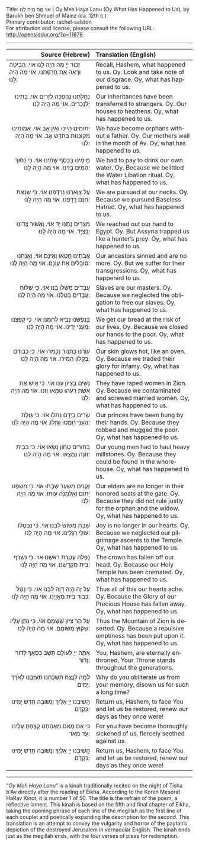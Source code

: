 <html>
<head></head>
<body>
Title: אוֹי מֶה הָיָה לָנוּ | Oy Meh Haya Lanu (Oy What Has Happened to Us), by Barukh ben Shmuel of Mainz (ca. 12th c.)<br />
Primary contributor: rachel-salston<br />
For attribution and license, please consult the following URL: <a href="http://opensiddur.org/?p=11878">http://opensiddur.org/?p=11878</a>
<p />
<hr />

<table style="margin-left: auto;margin-right: auto;" class="draggable">
<thead><tr><th id="x" style="text-align: right;">Source (Hebrew)</th><th style="text-align: left;">Translation (English)</th></tr></thead>
<tbody>
<tr><td style="vertical-align:top;">
<div class="liturgy" lang="he">
זְכוֹר יְיָ מֶה הָיָה לָנוּ אוֹי. 
הַבִּיטָה וּרְאֵה אֶת חֶרְפָּתֵנוּ. 
אוֹי מֶה הָיָה לָנוּ: 
 </span></div>
</td>
 
<td style="vertical-align:top;" width="53%">
<div class="english" lang="en">
Recall, Hashem, what happened to us. Oy. 
Look and take note of our disgrace. 
Oy, what has happened to us. 
</div>
</td></tr>


<tr><td style="vertical-align: top;" width="46%">
<div class="liturgy" lang="he" style="text-align: right;">
נַחֲלָתֵנוּ נֶהֶפְכָה לְזָרִים אוֹי. 
בָּתֵּינוּ לְנָכְרִים. 
אוֹי מֶה הָיָה לָנוּ: 
 </span></div>
</td>
 
<td style="vertical-align:top;" width="53%">
<div class="english" lang="en">
Our inheritances have been transferred to strangers. Oy. 
Our houses to heathens. 
Oy, what has happened to us. 
</div>
</td></tr>


<tr><td style="vertical-align: top;" width="46%">
<div class="liturgy" lang="he" style="text-align: right;">
יְתוֹמִים הָיִינוּ וְאֵין אָב אוֹי. 
אִמּוֹתֵינוּ מְקוֹנְנוֹת בְּחֹדֶשׁ אָב. 
אוֹי מֶה הָיָה לָנוּ: 
 </span></div>
</td>
 
<td style="vertical-align:top;" width="53%">
<div class="english" lang="en">
We have become orphans without a father. Oy. 
Our mothers wail in the month of Av. 
Oy, what has happened to us. 
</div>
</td></tr>


<tr><td style="vertical-align: top;" width="46%">
<div class="liturgy" lang="he" style="text-align: right;">
מֵימֵינוּ בְּכֶסֶף שָׁתִינוּ אוֹי. 
כִּי נִסּוּךְ הַמַּיִם בָּזִינוּ. 
אוֹי מֶה הָיָה לָנוּ: 
 </span></div>
</td>
 
<td style="vertical-align:top;" width="53%">
<div class="english" lang="en">
We had to pay to drink our own water. Oy. 
Because we belittled the Water Libation ritual. 
Oy, what has happened to us. 
</div>
</td></tr>


<tr><td style="vertical-align: top;" width="46%">
<div class="liturgy" lang="he" style="text-align: right;">
עַל צַוָּארֵנוּ נִרְדָּפְנוּ אוֹי. 
כִּי שִׂנְאַת חִנָּם רָדָפְנוּ. 
אוֹי מֶה הָיָה לָנוּ: 
 </span></div>
</td>
 
<td style="vertical-align:top;" width="53%">
<div class="english" lang="en">
We are pursued at our necks. Oy. 
Because we pursued Baseless Hatred. 
Oy, what has happened to us.
</div>
</td></tr>


<tr><td style="vertical-align: top;" width="46%">
<div class="liturgy" lang="he" style="text-align: right;">
מִצְרַיִם נָתַנּוּ יָד אוֹי. 
וְאַשּׁוּר צָדוּנוּ כְּצַיָּד. 
אוֹי מֶה הָיָה לָנוּ: 
 </span></div>
</td>
 
<td style="vertical-align:top;" width="53%">
<div class="english" lang="en">
We reached out our hand to Egypt. Oy. 
But Assyria trapped us like a hunter’s prey. 
Oy, what has happened to us. 
</div>
</td></tr>


<tr><td style="vertical-align: top;" width="46%">
<div class="liturgy" lang="he" style="text-align: right;">
אֲבֹתֵינוּ חָטְאוּ וְאֵינָם אוֹי. 
וַאֲנַחְנוּ סוֹבְלִים אֶת עֲוֹנָם. 
אוֹי מֶה הָיָה לָנוּ: 
 </span></div>
</td>
 
<td style="vertical-align:top;" width="53%">
<div class="english" lang="en">
Our ancestors sinned and are no more. Oy. 
But we suffer for their transgressions. 
Oy, what has happened to us. 
</div>
</td></tr>


<tr><td style="vertical-align: top;" width="46%">
<div class="liturgy" lang="he" style="text-align: right;">
עֲבָדִים מָשְׁלוּ בָנוּ אוֹי. 
כִּי שִׁלּוּחַ עֲבָדִים בִּטַּלְנוּ. 
אוֹי מֶה הָיָה לָנוּ: 
 </span></div>
</td>
 
<td style="vertical-align:top;" width="53%">
<div class="english" lang="en">
Slaves are our masters. Oy. 
Because we neglected the obligation to free our slaves. 
Oy, what has happened to us. 
</div>
</td></tr>


<tr><td style="vertical-align: top;" width="46%">
<div class="liturgy" lang="he" style="text-align: right;">
בְּנַפְשֵׁנוּ נָבִיא לַחְמֵנוּ אוֹי. 
כִּי קָפַצְנוּ מֵעָנִי יָדֵינוּ. 
אוֹי מֶה הָיָה לָנוּ: 
 </span></div>
</td>
 
<td style="vertical-align:top;" width="53%">
<div class="english" lang="en">
We get our bread at the risk of our lives. Oy. 
Because we closed our hands to the poor. 
Oy, what has happened to us. 
</div>
</td></tr>


<tr><td style="vertical-align: top;" width="46%">
<div class="liturgy" lang="he" style="text-align: right;">
עוֹרֵנוּ כְּתַנּוּר נִכְמָרוּ אוֹי. 
כִּי כְבוֹדָם בְּקָלוֹן הֵמִירוּ. 
אוֹי מֶה הָיָה לָנוּ: 
 </span></div>
</td>
 
<td style="vertical-align:top;" width="53%">
<div class="english" lang="en">
Our skin glows hot, like an oven. Oy. 
Because we traded their glory for infamy. 
Oy, what has happened to us.
</div>
</td></tr>


<tr><td style="vertical-align: top;" width="46%">
<div class="liturgy" lang="he" style="text-align: right;">
נָשִׁים בְּצִיּוֹן עִנּוּ אוֹי. 
כִּי אִישׁ אֶת אֵשֶׁת רֵעֵהוּ טִמְּאוּ וְזִנּוּ. 
אוֹי מֶה הָיָה לָנוּ: 
 </span></div>
</td>
 
<td style="vertical-align:top;" width="53%">
<div class="english" lang="en">
They have raped women in Zion. Oy. 
Because we contaminated and screwed married women. 
Oy, what has happened to us. 
</div>
</td></tr>


<tr><td style="vertical-align: top;" width="46%">
<div class="liturgy" lang="he" style="text-align: right;">
שָׂרִים בְּיָדָם נִתְלוּ אוֹי. 
כִּי גְּזֵלַת הֶעָנִי חָמְסוּ וְגָזְלוּ. 
אוֹי מֶה הָיָה לָנוּ: 
 </span></div>
</td>
 
<td style="vertical-align:top;" width="53%">
<div class="english" lang="en">
Our princes have been hung by their hands. Oy. 
Because they robbed and mugged the poor. 
Oy, what has happened to us. 
</div>
</td></tr>


<tr><td style="vertical-align: top;" width="46%">
<div class="liturgy" lang="he" style="text-align: right;">
בַּחוּרִים טְחוֹן נָשָׂאוּ אוֹי. 
כִּי בְּבֵית זוֹנָה נִמְצָאוּ. 
אוֹי מֶה הָיָה לָנוּ: 
 </span></div>
</td>
 
<td style="vertical-align:top;" width="53%">
<div class="english" lang="en">
Our young men had to haul heavy millstones. Oy. 
Because they could be found in the whorehouse. 
Oy, what has happened to us. 
</div>
</td></tr>


<tr><td style="vertical-align: top;" width="46%">
<div class="liturgy" lang="he" style="text-align: right;">
זְקֵנִים מִשַּׁעַר שָׁבָתוּ אוֹי. 
כִּי מִשְׁפַּט יָתוֹם וְאַלְמָנָה עִוְּתוּ. 
אוֹי מֶה הָיָה לָנוּ: 
 </span></div>
</td>
 
<td style="vertical-align:top;" width="53%">
<div class="english" lang="en">
Our elders are no longer in their honored seats at the gate. Oy. 
Because they did not rule justly for the orphan and the widow. 
Oy, what has happened to us. 
</div>
</td></tr>


<tr><td style="vertical-align: top;" width="46%">
<div class="liturgy" lang="he" style="text-align: right;">
שָׁבַת מְשׂוֹשׂ לִבֵּנוּ אוֹי. 
כִּי נִבְטְלוּ עוֹלֵי רְגָלֵינוּ. 
אוֹי מֶה הָיָה לָנוּ: 
 </span></div>
</td>
 
<td style="vertical-align:top;" width="53%">
<div class="english" lang="en">
Joy is no longer in our hearts. Oy. 
Because we neglected our pilgrimage ascents to the Temple. 
Oy, what has happened to us. 
</div>
</td></tr>


<tr><td style="vertical-align: top;" width="46%">
<div class="liturgy" lang="he" style="text-align: right;">
נָפְלָה עֲטֶרֶת רֹאשֵׁנוּ אוֹי. 
כִּי נִשְׂרַף בֵּית מִקְדָּשֵׁנוּ. 
אוֹי מֶה הָיָה לָנוּ: 
 </span></div>
</td>
 
<td style="vertical-align:top;" width="53%">
<div class="english" lang="en">
The crown has fallen off our head. Oy. 
Because our Holy Temple has been cremated. 
Oy, what has happened to us. 
</div>
</td></tr>


<tr><td style="vertical-align: top;" width="46%">
<div class="liturgy" lang="he" style="text-align: right;">
עַל זֶה הָיָה דָוֶה לִבֵּנוּ אוֹי. 
כִּי נֻטַּל כְּבוֹד בֵּית מַאֲוָיֵנוּ. 
אוֹי מֶה הָיָה לָנוּ: 
 </span></div>
</td>
 
<td style="vertical-align:top;" width="53%">
<div class="english" lang="en">
Thus all of this our hearts ache. Oy. 
Because the Glory of our Precious House has fallen away. 
Oy, what has happened to us. 
</div>
</td></tr>


<tr><td style="vertical-align: top;" width="46%">
<div class="liturgy" lang="he" style="text-align: right;">
עַל הַר צִיּוֹן שֶׁשָּׁמֵם אוֹי. 
כִּי נִתַּן עָלָיו שִׁקּוּץ מְשׁוֹמֵם. 
אוֹי מֶה הָיָה לָנוּ: 
 </span></div>
</td>
 
<td style="vertical-align:top;" width="53%">
<div class="english" lang="en">
Thus the Mountain of Zion is deserted. Oy. 
Because a repulsive emptiness has been put upon it. 
Oy, what has happened to us. 
</div>
</td></tr>


<tr><td style="vertical-align: top;" width="46%">
<div class="liturgy" lang="he" style="text-align: right;">
אַתָּה יְיָ לְעוֹלָם תֵּשֵׁב כִּסְאֲךָ לְדוֹר וָדוֹר: 
 </span></div>
</td>
 
<td style="vertical-align:top;" width="53%">
<div class="english" lang="en">
You, Hashem, are eternally enthroned, Your Throne stands throughout the generations. 
</div>
</td></tr>


<tr><td style="vertical-align: top;" width="46%">
<div class="liturgy" lang="he" style="text-align: right;">
לָמָּה לָנֶצַח תִּשְׁכָּחֵנוּ תַּעַזְבֵנוּ לְאֹרֶךְ יָמִים: 
 </span></div>
</td>
 
<td style="vertical-align:top;" width="53%">
<div class="english" lang="en">
Why do you obliterate us from your memory, disown us for such a long time? 
</div>
</td></tr>


<tr><td style="vertical-align: top;" width="46%">
<div class="liturgy" lang="he" style="text-align: right;">
הֲשִׁיבֵנוּ יְיָ אֵלֶיךָ וְנָשׁוּבָה חַדֵּשׁ יָמֵינוּ כְּקֶדֶם: 
 </span></div>
</td>
 
<td style="vertical-align:top;" width="53%">
<div class="english" lang="en">
Return us, Hashem, to face You and let us be restored, renew our days as they once were! 
</div>
</td></tr>


<tr><td style="vertical-align: top;" width="46%">
<div class="liturgy" lang="he" style="text-align: right;">
כִּי אִם מָאֹס מְאַסְתָּנוּ קָצַפְתָּ עָלֵינוּ עַד מְאֹד: 
 </span></div>
</td>
 
<td style="vertical-align:top;" width="53%">
<div class="english" lang="en">
For you have become thoroughly sickened of us, fiercely seethed against us. 
</div>
</td></tr>


<tr><td style="vertical-align: top;" width="46%">
<div class="liturgy" lang="he" style="text-align: right;">
הֲשִׁיבֵנוּ יְיָ אֵלֶיךָ וְנָשׁוּבָה חַדֵּשׁ יָמֵינוּ כְּקֶדֶם: 
 </span></div>
</td>
 
<td style="vertical-align:top;" width="53%">
<div class="english" lang="en">
Return us, Hashem, to face You and let us be restored, renew our days as they once were! 
</div>
</td></tr>
</tbody></table>

<hr />

“<em>Oy Meh Haya Lanu</em>” is a kinah traditionally recited on the night of Tisha b'Av directly after the reading of Eikha. According to the Koren Mesorat HaRav Kinot, it is number 1 of 50. The title is the refrain of the poem, a reflective lament. This kinah is based on the fifth and final chapter of Eikha, taking the opening phrase of each line of the megillah as the first line of each couplet and poetically expanding the description for the second. This translation is an attempt to convey the vulgarity and horror of the paytan’s depiction of the destroyed Jerusalem in vernacular English. The kinah ends just as the megillah ends, with the four verses of pleas for redemption.
</body>
</html>